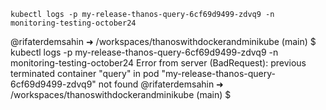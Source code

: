     kubectl logs -p my-release-thanos-query-6cf69d9499-zdvq9 -n monitoring-testing-october24


@rifaterdemsahin ➜ /workspaces/thanoswithdockerandminikube (main) $ kubectl logs -p my-release-thanos-query-6cf69d9499-zdvq9 -n monitoring-testing-october24
Error from server (BadRequest): previous terminated container "query" in pod "my-release-thanos-query-6cf69d9499-zdvq9" not found
@rifaterdemsahin ➜ /workspaces/thanoswithdockerandminikube (main) $ 


